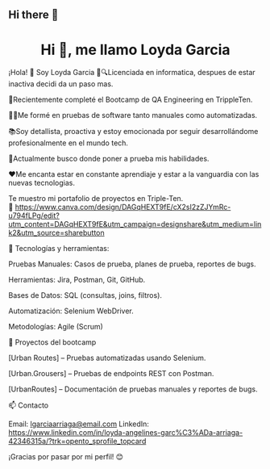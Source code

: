 ## Hi there 👋
<h1 align="center">Hi 👋, me llamo Loyda Garcia</h1>
¡Hola! 👋 Soy Loyda Garcia
🐞🔍Licenciada en informatica, despues de estar inactiva decidi da un paso mas.

💬Recientemente completé el Bootcamp de QA Engineering en TrippleTen.

👩‍💻Me formé en pruebas de software tanto manuales como automatizadas.

📚Soy detallista, proactiva y estoy emocionada por seguir desarrollándome profesionalmente en el mundo tech. 

🔭Actualmente busco donde poner a prueba mis habilidades. 

❤️Me encanta estar en constante aprendiaje y estar a la vanguardia con las nuevas tecnologias.

Te muestro mi portafolio de proyectos en Triple-Ten.   
📄  https://www.canva.com/design/DAGqHEXT9fE/cX2sI2zZJYmRc-u794fLPg/edit?utm_content=DAGqHEXT9fE&utm_campaign=designshare&utm_medium=link2&utm_source=sharebutton

🧰 Tecnologías y herramientas:

Pruebas Manuales: Casos de prueba, planes de prueba, reportes de bugs.

Herramientas: Jira, Postman, Git, GitHub.

Bases de Datos: SQL (consultas, joins, filtros).

Automatización: Selenium WebDriver.

Metodologías: Agile (Scrum)


💼 Proyectos del bootcamp

[Urban Routes] – Pruebas automatizadas usando Selenium.

[Urban.Grousers] – Pruebas de endpoints REST con Postman.

[UrbanRoutes] – Documentación de pruebas manuales y reportes de bugs.



📫 Contacto

Email: lgarciaarriaga@email.com
LinkedIn: https://www.linkedin.com/in/loyda-angelines-garc%C3%ADa-arriaga-42346315a/?trk=opento_sprofile_topcard

¡Gracias por pasar por mi perfil! 😊

<!--
**loydagarcia/LoydaGarcia** is a ✨ _special_ ✨ repository because its `README.md` (this file) appears on your GitHub profile.

Here are some ideas to get you started:

- 🔭 I’m currently working on ...
- 🌱 I’m currently learning ...
- 👯 I’m looking to collaborate on ...
- 🤔 I’m looking for help with ...
- 💬 Ask me about ...
- 📫 How to reach me: ...
- 😄 Pronouns: ...
- ⚡ Fun fact: ...
-->
